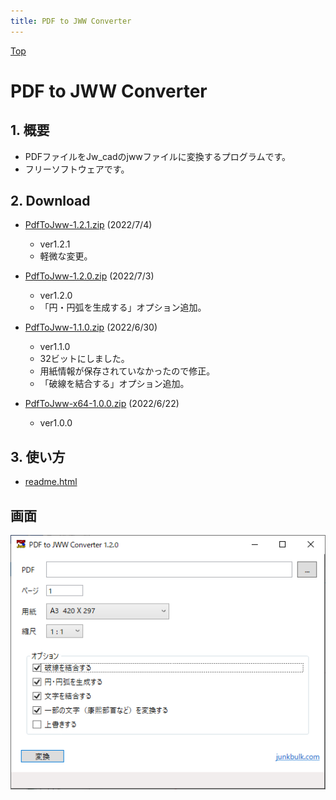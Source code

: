 ```yaml
---
title: PDF to JWW Converter
---
```

[Top](https://junkbulk.com)

# PDF to JWW Converter
## 1. 概要
- PDFファイルをJw_cadのjwwファイルに変換するプログラムです。
- フリーソフトウェアです。
## 2. Download
- [PdfToJww-1.2.1.zip](download/PdfToJww-1.2.1.zip) (2022/7/4)
  - ver1.2.1
  - 軽微な変更。

- [PdfToJww-1.2.0.zip](download/PdfToJww-1.2.0.zip) (2022/7/3)
  - ver1.2.0
  - 「円・円弧を生成する」オプション追加。

- [PdfToJww-1.1.0.zip](download/PdfToJww-1.1.0.zip) (2022/6/30)
  - ver1.1.0
  - 32ビットにしました。
  - 用紙情報が保存されていなかったので修正。
  - 「破線を結合する」オプション追加。

- [PdfToJww-x64-1.0.0.zip](download/PdfToJww-x64-1.0.0.zip) (2022/6/22)
  - ver1.0.0

## 3. 使い方
- [readme.html](readme.html)
## 画面
![画面](images/PdfToJwwConverter.png)

